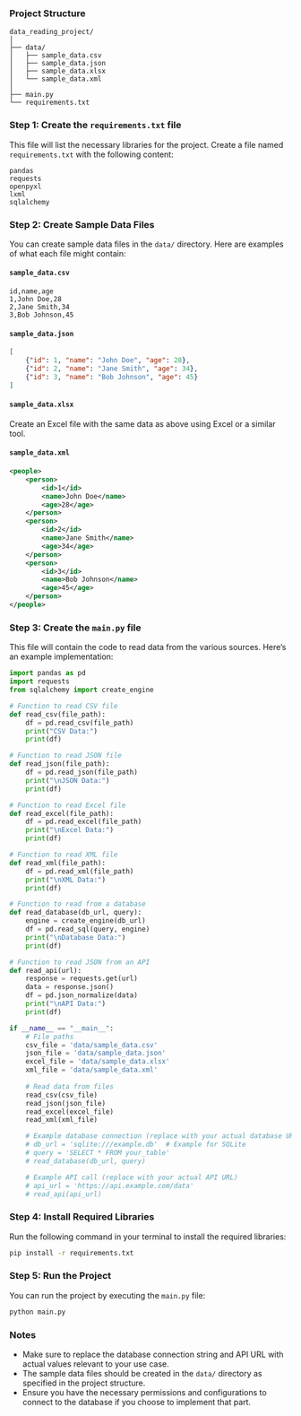### Project Structure
```
data_reading_project/
│
├── data/
│   ├── sample_data.csv
│   ├── sample_data.json
│   ├── sample_data.xlsx
│   └── sample_data.xml
│
├── main.py
└── requirements.txt
```

### Step 1: Create the `requirements.txt` file
This file will list the necessary libraries for the project. Create a file named `requirements.txt` with the following content:

```plaintext
pandas
requests
openpyxl
lxml
sqlalchemy
```

### Step 2: Create Sample Data Files
You can create sample data files in the `data/` directory. Here are examples of what each file might contain:

#### `sample_data.csv`
```csv
id,name,age
1,John Doe,28
2,Jane Smith,34
3,Bob Johnson,45
```

#### `sample_data.json`
```json
[
    {"id": 1, "name": "John Doe", "age": 28},
    {"id": 2, "name": "Jane Smith", "age": 34},
    {"id": 3, "name": "Bob Johnson", "age": 45}
]
```

#### `sample_data.xlsx`
Create an Excel file with the same data as above using Excel or a similar tool.

#### `sample_data.xml`
```xml
<people>
    <person>
        <id>1</id>
        <name>John Doe</name>
        <age>28</age>
    </person>
    <person>
        <id>2</id>
        <name>Jane Smith</name>
        <age>34</age>
    </person>
    <person>
        <id>3</id>
        <name>Bob Johnson</name>
        <age>45</age>
    </person>
</people>
```

### Step 3: Create the `main.py` file
This file will contain the code to read data from the various sources. Here’s an example implementation:

```python
import pandas as pd
import requests
from sqlalchemy import create_engine

# Function to read CSV file
def read_csv(file_path):
    df = pd.read_csv(file_path)
    print("CSV Data:")
    print(df)

# Function to read JSON file
def read_json(file_path):
    df = pd.read_json(file_path)
    print("\nJSON Data:")
    print(df)

# Function to read Excel file
def read_excel(file_path):
    df = pd.read_excel(file_path)
    print("\nExcel Data:")
    print(df)

# Function to read XML file
def read_xml(file_path):
    df = pd.read_xml(file_path)
    print("\nXML Data:")
    print(df)

# Function to read from a database
def read_database(db_url, query):
    engine = create_engine(db_url)
    df = pd.read_sql(query, engine)
    print("\nDatabase Data:")
    print(df)

# Function to read JSON from an API
def read_api(url):
    response = requests.get(url)
    data = response.json()
    df = pd.json_normalize(data)
    print("\nAPI Data:")
    print(df)

if __name__ == "__main__":
    # File paths
    csv_file = 'data/sample_data.csv'
    json_file = 'data/sample_data.json'
    excel_file = 'data/sample_data.xlsx'
    xml_file = 'data/sample_data.xml'
    
    # Read data from files
    read_csv(csv_file)
    read_json(json_file)
    read_excel(excel_file)
    read_xml(xml_file)

    # Example database connection (replace with your actual database URL and query)
    # db_url = 'sqlite:///example.db'  # Example for SQLite
    # query = 'SELECT * FROM your_table'
    # read_database(db_url, query)

    # Example API call (replace with your actual API URL)
    # api_url = 'https://api.example.com/data'
    # read_api(api_url)
```

### Step 4: Install Required Libraries
Run the following command in your terminal to install the required libraries:

```bash
pip install -r requirements.txt
```

### Step 5: Run the Project
You can run the project by executing the `main.py` file:

```bash
python main.py
```

### Notes
- Make sure to replace the database connection string and API URL with actual values relevant to your use case.
- The sample data files should be created in the `data/` directory as specified in the project structure.
- Ensure you have the necessary permissions and configurations to connect to the database if you choose to implement that part.